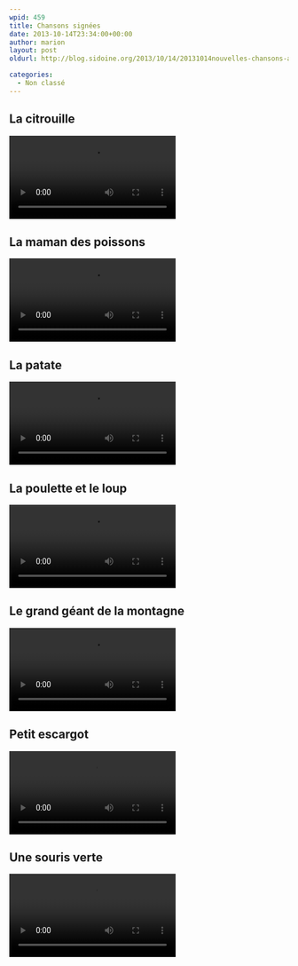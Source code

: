 ```yaml
---
wpid: 459
title: Chansons signées
date: 2013-10-14T23:34:00+00:00
author: marion
layout: post
oldurl: http://blog.sidoine.org/2013/10/14/20131014nouvelles-chansons-a-geste/

categories:
  - Non classé
---
```

## La citrouille

<video controls="controls">
  <source type="video/mp4" src="/media/2013/la_citrouille.mp4" />
  <p>Your browser does not support the video element.</p>
</video>

## La maman des poissons

<video controls="controls">
  <source type="video/mp4" src="/media/2013/la_maman_des_poissons.mp4" />
  <p>Your browser does not support the video element.</p>
</video>

## La patate

<video controls="controls">
  <source type="video/mp4" src="/media/2013/la_patate.mp4" />
  <p>Your browser does not support the video element.</p>
</video>

## La poulette et le loup

<video controls="controls">
  <source type="video/mp4" src="/media/2013/la_poulette.mp4" />
  <p>Your browser does not support the video element.</p>
</video>

## Le grand géant de la montagne

<video controls="controls">
  <source type="video/mp4" src="/media/2013/le_grand_geant_montagne.mp4" />
  <p>Your browser does not support the video element.</p>
</video>

## Petit escargot

<video controls="controls">
  <source type="video/mp4" src="/media/2013/petit_escargot.mp4" />
  <p>Your browser does not support the video element.</p>
</video>

## Une souris verte

<video controls="controls">
  <source type="video/mp4" src="/media/2013/une_souris_verte.mp4" />
  <p>Your browser does not support the video element.</p>
</video>